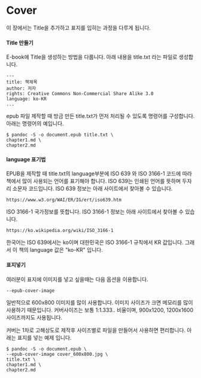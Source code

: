 # Cover
이 장에서는 Title을 추가하고 표지를 입히는 과정을 다루게 됩니다.

#### Title 만들기
E-book에 Title을 생성하는 방법을 다룹니다.
아래 내용을 title.txt 라는 파일로 생성합니다.

	---
	title: 책제목
	author: 저자
	rights: Creative Commons Non-Commercial Share Alike 3.0
	language: ko-KR
	...

epub 파일 제작할 때 방금 만든 title.txt가 먼저 처리될 수 있도록 명령어를 구성합니다.
아래는 명령어의 예입니다.

	$ pandoc -S -o document.epub title.txt \
	chapter1.md \
	chapter2.md

#### language 표기법
EPUB을 제작할 때 title.txt의 language부분에
ISO 639 와 ISO 3166-1 코드에 따라 책에서 많이 사용되는 언어를 표기해야 합니다.
ISO 639는 인쇄된 언어를 뜻하며 두자리 소문자 코드입니다.
ISO 639 정보는 아래 사이트에서 찾아볼 수 있습니다.

	https://www.w3.org/WAI/ER/IG/ert/iso639.htm

ISO 3166-1 국가정보를 뜻합니다.
ISO 3166-1 정보는 아래 사이트에서 찾아볼 수 있습니다.

	https://ko.wikipedia.org/wiki/ISO_3166-1

한국어는 ISO 639에서는 ko이며
대한민국은 ISO 3166-1 규칙에서 KR 값입니다.
그래서 이 책의 language 값은 "ko-KR" 입니다.

#### 표지넣기
여러분이 표지에 이미지를 넣고 싶을때는 다음 옵션을 이용합니다.

	--epub-cover-image

일반적으로 600x800 이미지를 많이 사용합니다.
이미지 사이즈가 크면 메모리를 많이 사용하기 때문입니다.
커버사이즈는 보통 1:1.333.. 비율이며, 900x1200, 1200x1600 사이즈까지도 사용됩니다.

커버는 1차로 고해상도로 제작후 사이즈별로 파일을 만들어서 사용하면 편리합니다.
아래는 표지를 넣는 예제 입니다.

	$ pandoc -S -o document.epub \
	--epub-cover-image cover_600x800.jpg \
	title.txt \
	chapter1.md \
	chapter2.md
